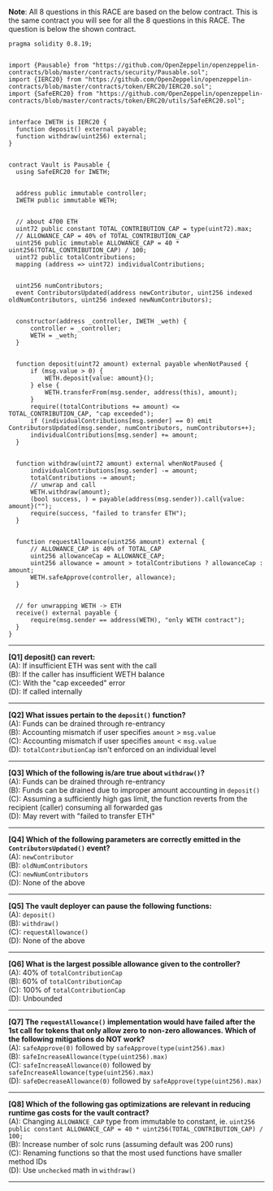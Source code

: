**Note**: All 8 questions in this RACE are based on the below contract. This is the same contract you will see for all the 8 questions in this RACE. The question is below the shown contract.
```
pragma solidity 0.8.19;


import {Pausable} from "https://github.com/OpenZeppelin/openzeppelin-contracts/blob/master/contracts/security/Pausable.sol";
import {IERC20} from "https://github.com/OpenZeppelin/openzeppelin-contracts/blob/master/contracts/token/ERC20/IERC20.sol";
import {SafeERC20} from "https://github.com/OpenZeppelin/openzeppelin-contracts/blob/master/contracts/token/ERC20/utils/SafeERC20.sol";


interface IWETH is IERC20 {
  function deposit() external payable;
  function withdraw(uint256) external;
}


contract Vault is Pausable {
  using SafeERC20 for IWETH;


  address public immutable controller;
  IWETH public immutable WETH;


  // about 4700 ETH
  uint72 public constant TOTAL_CONTRIBUTION_CAP = type(uint72).max;
  // ALLOWANCE_CAP = 40% of TOTAL_CONTRIBUTION_CAP
  uint256 public immutable ALLOWANCE_CAP = 40 * uint256(TOTAL_CONTRIBUTION_CAP) / 100;
  uint72 public totalContributions;
  mapping (address => uint72) individualContributions;


  uint256 numContributors;
  event ContributorsUpdated(address newContributor, uint256 indexed oldNumContributors, uint256 indexed newNumContributors);


  constructor(address _controller, IWETH _weth) {
      controller = _controller;
      WETH = _weth;
  }


  function deposit(uint72 amount) external payable whenNotPaused {
      if (msg.value > 0) {
          WETH.deposit{value: amount}();
      } else {
          WETH.transferFrom(msg.sender, address(this), amount);
      }
      require((totalContributions += amount) <= TOTAL_CONTRIBUTION_CAP, "cap exceeded");
      if (individualContributions[msg.sender] == 0) emit ContributorsUpdated(msg.sender, numContributors, numContributors++);
      individualContributions[msg.sender] += amount;
  }


  function withdraw(uint72 amount) external whenNotPaused {
      individualContributions[msg.sender] -= amount;
      totalContributions -= amount;
      // unwrap and call
      WETH.withdraw(amount);
      (bool success, ) = payable(address(msg.sender)).call{value: amount}("");
      require(success, "failed to transfer ETH");
  }


  function requestAllowance(uint256 amount) external {
      // ALLOWANCE_CAP is 40% of TOTAL_CAP
      uint256 allowanceCap = ALLOWANCE_CAP;
      uint256 allowance = amount > totalContributions ? allowanceCap : amount;
      WETH.safeApprove(controller, allowance);
  }


  // for unwrapping WETH -> ETH
  receive() external payable {
      require(msg.sender == address(WETH), "only WETH contract");
  }
}
```
---
**[Q1] deposit() can revert:** \
(A): If insufficient ETH was sent with the call \
(B): If the caller has insufficient WETH balance \
(C): With the "cap exceeded" error \
(D): If called internally 


---
**[Q2] What issues pertain to the `deposit()` function?** \
(A): Funds can be drained through re-entrancy \
(B): Accounting mismatch if user specifies `amount` > `msg.value` \
(C): Accounting mismatch if user specifies `amount` < `msg.value` \
(D): `totalContributionCap` isn't enforced on an individual level 


---
**[Q3] Which of the following is/are true about `withdraw()`?** \
(A): Funds can be drained through re-entrancy \
(B): Funds can be drained due to improper amount accounting in `deposit()` \
(C): Assuming a sufficiently high gas limit, the function reverts from the recipient (caller) consuming all forwarded gas \
(D): May revert with "failed to transfer ETH"


---
**[Q4] Which of the following parameters are correctly emitted in the `ContributorsUpdated()` event?** \
(A): `newContributor` \
(B): `oldNumContributors` \
(C): `newNumContributors` \
(D): None of the above


---
**[Q5] The vault deployer can pause the following functions:** \
(A): `deposit()` \
(B): `withdraw()` \
(C): `requestAllowance()` \
(D): None of the above


---
**[Q6] What is the largest possible allowance given to the controller?** \
(A): 40% of `totalContributionCap` \
(B): 60% of `totalContributionCap` \
(C): 100% of `totalContributionCap` \
(D): Unbounded


---
**[Q7] The `requestAllowance()` implementation would have failed after the 1st call for tokens that only allow zero to non-zero allowances. Which of the following mitigations do NOT work?** \
(A): `safeApprove(0)` followed by `safeApprove(type(uint256).max)` \
(B): `safeIncreaseAllowance(type(uint256).max)` \
(C): `safeIncreaseAllowance(0)` followed by `safeIncreaseAllowance(type(uint256).max)` \
(D): `safeDecreaseAllowance(0)` followed by `safeApprove(type(uint256).max)` 


---
**[Q8] Which of the following gas optimizations are relevant in reducing runtime gas costs for the vault contract?** \
(A): Changing `ALLOWANCE_CAP` type from immutable to constant, ie. `uint256 public constant ALLOWANCE_CAP = 40 * uint256(TOTAL_CONTRIBUTION_CAP) / 100;` \
(B): Increase number of solc runs (assuming default was 200 runs) \
(C): Renaming functions so that the most used functions have smaller method IDs \
(D): Use `unchecked` math in `withdraw()`


---
